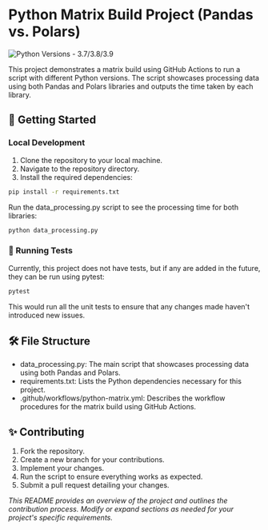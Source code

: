 # Python Matrix Build Project (Pandas vs. Polars)

![Python Versions - 3.7/3.8/3.9](https://github.com/aghakishiyeva/ids706-mini-project-4/actions/workflows/python-matrix.yml/badge.svg)

This project demonstrates a matrix build using GitHub Actions to run a script with different Python versions. The script showcases processing data using both Pandas and Polars libraries and outputs the time taken by each library.

## 🚀 Getting Started

### Local Development 

1. Clone the repository to your local machine.
2. Navigate to the repository directory.
3. Install the required dependencies:

```bash
pip install -r requirements.txt
```

Run the data_processing.py script to see the processing time for both libraries:

```bash
python data_processing.py
```

### 🧪 Running Tests

Currently, this project does not have tests, but if any are added in the future, they can be run using pytest:

```bash
pytest
```

This would run all the unit tests to ensure that any changes made haven't introduced new issues.

## 🛠️ File Structure

* data_processing.py: The main script that showcases processing data using both Pandas and Polars.
* requirements.txt: Lists the Python dependencies necessary for this project.
* .github/workflows/python-matrix.yml: Describes the workflow procedures for the matrix build using GitHub Actions.

## ✨ Contributing

1. Fork the repository.<br>
2. Create a new branch for your contributions.<br>
3. Implement your changes.<br>
4. Run the script to ensure everything works as expected.<br>
5. Submit a pull request detailing your changes.

*_This README provides an overview of the project and outlines the contribution process. Modify or expand sections as needed for your project's specific requirements._*

